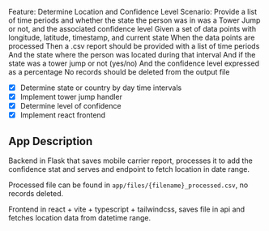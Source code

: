 Feature: Determine Location and Confidence Level
Scenario:
Provide a list of time periods and whether the state the person was in was a Tower Jump or not, and the associated confidence level
Given a set of data points with longitude, latitude, timestamp, and current state
When the data points are processed
Then a .csv report should be provided with a list of time periods
And the state where the person was located during that interval
And if the state was a tower jump or not (yes/no)
And the confidence level expressed as a percentage
No records should be deleted from the output file

- [x] Determine state or country by day time intervals
- [x] Implement tower jump handler
- [x] Determine level of confidence
- [x] Implement react frontend

## App Description

Backend in Flask that saves mobile carrier report, processes it to add the confidence stat and serves and endpoint to fetch location in date range.

Processed file can be found in `app/files/{filename}_processed.csv`, no records deleted.

Frontend in react + vite + typescript + tailwindcss, saves file in api and fetches location data from datetime range.
